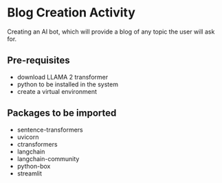# Blog Creation Activity 

Creating an AI bot, which will provide a blog of any topic the user will ask for. 

## Pre-requisites 

- download LLAMA 2 transformer 
- python to be installed in the system 
- create a virtual environment 

## Packages to be imported 

* sentence-transformers
* uvicorn
* ctransformers
* langchain
* langchain-community
* python-box
* streamlit